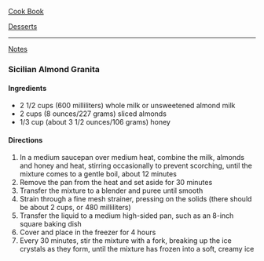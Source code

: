 [Cook Book](https://github.com/vmsmith/CookBook/blob/master/README.md)  

[Desserts](https://github.com/vmsmith/CookBook/blob/master/desserts.md)  

-----  

[Notes](https://github.com/vmsmith/CookBook/blob/master/notes.md)  

### Sicilian Almond Granita  

#### Ingredients  

* 2 1/2 cups (600 milliliters) whole milk or unsweetened almond milk
* 2 cups (8 ounces/227 grams) sliced almonds
* 1/3 cup (about 3 1/2 ounces/106 grams) honey


#### Directions  

1. In a medium saucepan over medium heat, combine the milk, almonds and honey and heat, stirring occasionally to prevent scorching, until the mixture comes to a gentle boil, about 12 minutes   
2. Remove the pan from the heat and set aside for 30 minutes  
3. Transfer the mixture to a blender and puree until smooth
4. Strain through a fine mesh strainer, pressing on the solids (there should be about 2 cups, or 480 milliliters)  
5. Transfer the liquid to a medium high-sided pan, such as an 8-inch square baking dish  
6. Cover and place in the freezer for 4 hours  
7. Every 30 minutes, stir the mixture with a fork, breaking up the ice crystals as they form, until the mixture has frozen into a soft, creamy ice  

